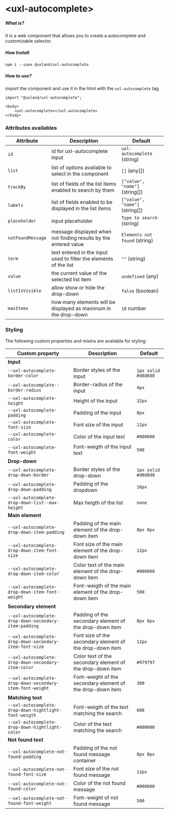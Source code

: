# \<uxl-autocomplete\>

##### What is?

It is a web component that allows you to create a autocomplete and customizable selector.

##### How Install

```
npm i --save @uxland/uxl-autocomplete
```

##### How to use?

import the component and use it in the html with the `uxl-autocomplete` tag

```
import "@uxland/uxl-autocomplete";

<body>
    <uxl-autocomplete></uxl-autocomplete>
</body>
```

### Attributes availables

| Attribute         | Description                                                       | Default                        |
| ----------------- | ----------------------------------------------------------------- | ------------------------------ |
| `id`              | id for uxl-autocomplete input                                     | `uxl-autocomplete` (string)    |
| `list`            | list of options available to select in the component              | `[]` (any[])                   |
| `trackBy`         | list of fields of the list items enabled to search by them        | `["value", "name"]` (string[]) |
| `labels`          | list of fields enabled to be displayed in the list items          | `["value", "name"]` (string[]) |
| `placeholder`     | input placeholder                                                 | `Type to search` (string)      |
| `notFoundMessage` | message displayed when not finding results by the entered value   | `Elements not found` (string)  |
| `term`            | text entered in the input used to filter the elements of the list | `""` (string)                  |
| `value`           | the current value of the selected list item                       | `undefined` (any)              |
| `listIsVisible`   | allow show or hide the drop-down                                  | `false` (boolean)              |
| `maxItems`        | how many elements will be displayed as maximum in the drop-down   | `10` number                    |

### Styling

The following custom properties and mixins are available for styling:

| Custom property                                           | Description                                                | Default             |
| --------------------------------------------------------- | ---------------------------------------------------------- | ------------------- |
| **Input**                                                 |
| `--uxl-autocomplete-border-color`                         | Border styles of the input                                 | `1px solid #d8d8d8` |
| `--uxl-autocomplete--border-radius`                       | Border-radius of the input                                 | `4px`               |
| `--uxl-autocomplete-height`                               | Height of the input                                        | `32px`              |
| `--uxl-autocomplete-padding`                              | Padding of the input                                       | `8px`               |
| `--uxl-autocomplete-font-size`                            | Font size of the input                                     | `12px`              |
| `--uxl-autocomplete-color`                                | Color of the input text                                    | `#000000`           |
| `--uxl-autocomplete-font-weight`                          | Font-weigth of the input text                              | `500`               |
| **Drop-down**                                             |
| `--uxl-autocomplete-drop-down-border`                     | Border styles of the drop-down                             | `1px solid #d8d8d8` |
| `--uxl-autocomplete-drop-down-padding`                    | Padding of the dropdown                                    | `16px`              |
| `--uxl-autocomplete-drop-down-list--max-height`           | Max heigth of the list                                     | `none`              |
| **Main element**                                          |
| `--uxl-autocomplete-drop-down-item-padding`               | Padding of the main element of the drop-down item          | `8px 0px`           |
| `--uxl-autocomplete-drop-down-item-font-size`             | Font size of the main element of the drop-down item        | `12px`              |
| `--uxl-autocomplete-drop-down-item-color`                 | Color text of the main element of the drop-down item       | `#000000`           |
| `--uxl-autocomplete-drop-down-item-font-weight`           | Font-weigth of the main element of the drop-down item      | `500`               |
| **Secondary element**                                     |
| `--uxl-autocomplete-drop-down-secondary-item-padding`     | Padding of the secondary element of the drop-down item     | `8px 0px`           |
| `--uxl-autocomplete-drop-down-secondary-item-font-size`   | Font size of the secondary element of the drop-down item   | `12px`              |
| `--uxl-autocomplete-drop-down-secondary-item-color`       | Color text of the secondary element of the drop-down item  | `#979797`           |
| `--uxl-autocomplete-drop-down-secondary-item-font-weight` | Font-weight of the secondary element of the drop-down item | `300`               |
| **Matching text**                                         |
| `--uxl-autocomplete-drop-down-hightlight-font-weigth`     | Font-weigth of the text matching the search                | `600`               |
| `--uxl-autocomplete-drop-down-hightlight-color`           | Color of the text matching the search                      | `#000000`           |
| **Not found text**                                        |
| `--uxl-autocomplete-not-found-padding`                    | Padding of the not found message container                 | `8px 0px`           |
| `--uxl-autocomplete-not-found-font-size`                  | Font size of the not found message                         | `12px`              |
| `--uxl-autocomplete-not-found-color`                      | Color of the not found message                             | `#000000`           |
| `--uxl-autocomplete-not-found-font-weight`                | Font-weight of not found message                           | `500`               |
